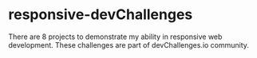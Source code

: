 # responsive-devChallenges
There are 8 projects to demonstrate my ability in responsive web development. These challenges are part of devChallenges.io community.
